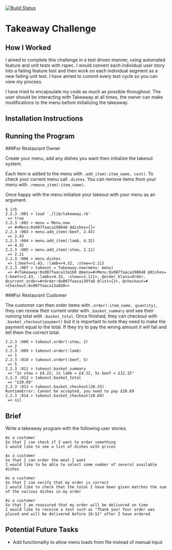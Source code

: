 [![Build Status](https://travis-ci.org/michaellennox/takeaway-challenge.svg)](https://travis-ci.org/michaellennox/takeaway-challenge)

Takeaway Challenge
==================

How I Worked
----

I aimed to complete this challenge in a test driven manner, using automated feature and unit tests with rspec. I would convert each individual user story into a failing feature test and then work on each individual segment as a new failing unit test. I have aimed to commit every test cycle so you can view my process.

I have tried to encapsulate my code as much as possible throughout. The user should be interacting with Takeaway at all times, the owner can make modifications to the menu before initializing the takeaway.

Installation Instructions
----

Running the Program
----

###For Restaurant Owner

Create your menu, add any dishes you want then initialize the takeout system.

Each item is added to the menu with `.add_item(:item_name, cost)`. To check your current menu call `.dishes`. You can remove items from your menu with `.remove_item(:item_name)`.

Once happy with the menu initialize your takeout with your menu as an argument.

```
$ irb
2.2.3 :001 > load './lib/takeaway.rb'
 => true
2.2.3 :002 > menu = Menu.new
 => #<Menu:0x007faaca198648 @dishes={}>
2.2.3 :003 > menu.add_item(:beef, 2.43)
 => 2.43
2.2.3 :004 > menu.add_item(:lamb, 4.32)
 => 4.32
2.2.3 :005 > menu.add_item(:stew, 2.11)
 => 2.11
2.2.3 :006 > menu.dishes
 => {:beef=>2.43, :lamb=>4.32, :stew=>2.11}
2.2.3 :007 > takeout = Takeaway.new(menu: menu)
 => #<Takeaway:0x007faaca13a1b0 @menu=#<Menu:0x007faaca198648 @dishes={:beef=>2.43, :lamb=>4.32, :stew=>2.11}>, @order_klass=Order, @current_order=#<Order:0x007faaca139fa8 @list={}>, @checkout=#<Checkout:0x007faaca13a020>>
```

###For Restaurant Customer

The customer can then order items with `.order(:item_name, quantity)`, they can review their current order with `.basket_summary` and see their running total with `.basket_total`. Once finished, they can checkout with `.basket_checkout(payment)` but it is important to note they need to make the payment equal to the total. If they try to pay the wrong amount it will fail and tell them the correct total.

```
2.2.3 :008 > takeout.order(:stew, 2)
 => 2
2.2.3 :009 > takeout.order(:lamb)
 => 1
2.2.3 :010 > takeout.order(:beef, 5)
 => 5
2.2.3 :011 > takeout.basket_summary
 => "2x stew = £4.22, 1x lamb = £4.32, 5x beef = £12.15"
2.2.3 :012 > takeout.basket_total
 => "£20.69"
2.2.3 :013 > takeout.basket_checkout(20.33)
RuntimeError: Cannot be accepted, you need to pay £20.69
2.2.3 :014 > takeout.basket_checkout(20.69)
 => nil
```

Brief
----

Write a takeaway program with the following user stories.

```
As a customer
So that I can check if I want to order something
I would like to see a list of dishes with prices

As a customer
So that I can order the meal I want
I would like to be able to select some number of several available dishes

As a customer
So that I can verify that my order is correct
I would like to check that the total I have been given matches the sum of the various dishes in my order

As a customer
So that I am reassured that my order will be delivered on time
I would like to receive a text such as "Thank you! Your order was placed and will be delivered before 18:52" after I have ordered
```

Potential Future Tasks
----

* Add functionality to allow menu loads from file instead of manual input
